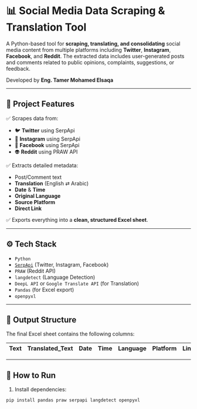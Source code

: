# 📊 Social Media Data Scraping & Translation Tool

A Python-based tool for **scraping, translating, and consolidating** social media content from multiple platforms including **Twitter**, **Instagram**, **Facebook**, and **Reddit**. The extracted data includes user-generated posts and comments related to public opinions, complaints, suggestions, or feedback.

Developed by **Eng. Tamer Mohamed Elsaqa**

---

## 📌 Project Features

✅ Scrapes data from:
- 🐦 **Twitter** using SerpApi
- 📸 **Instagram** using SerpApi
- 📘 **Facebook** using SerpApi
- 👽 **Reddit** using PRAW API

✅ Extracts detailed metadata:
- Post/Comment text  
- **Translation** (English ⇄ Arabic)  
- **Date** & **Time**  
- **Original Language**  
- **Source Platform**  
- **Direct Link**

✅ Exports everything into a **clean, structured Excel sheet**.

---

## ⚙️ Tech Stack

- `Python`
- [`SerpApi`](https://serpapi.com/) (Twitter, Instagram, Facebook)
- `PRAW` (Reddit API)
- `langdetect` (Language Detection)
- `DeepL API` or `Google Translate API` (for Translation)
- `Pandas` (for Excel export)
- `openpyxl`

---

## 📁 Output Structure

The final Excel sheet contains the following columns:

| Text | Translated_Text | Date | Time | Language | Platform | Link |
|------|------------------|------|------|----------|----------|------|

---

## 🚀 How to Run

1. Install dependencies:

```bash
pip install pandas praw serpapi langdetect openpyxl

